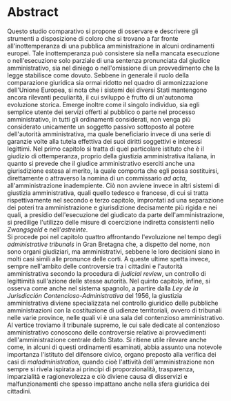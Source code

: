 # Abstract 

Questo studio comparativo si propone di osservare e descrivere gli strumenti a disposizione di coloro che si trovano a far fronte all'inottemperanza di una pubblica amministrazione in alcuni ordinamenti europei. Tale inottemperanza può consistere sia nella mancata esecuzione o nell'esecuzione solo parziale di una sentenza pronunciata dal giudice amministrativo, sia nel diniego o nell'omissione di un provvedimento che la legge stabilisce come dovuto. Sebbene in generale il ruolo della comparazione giuridica sia ormai ridotto nel quadro di armonizzazione dell'Unione Europea, si nota che i sistemi dei diversi Stati mantengono ancora rilevanti peculiarità, il cui sviluppo è frutto di un'autonoma evoluzione storica. Emerge inoltre come il singolo individuo, sia egli semplice utente dei servizi offerti al pubblico o parte nel processo amministrativo, in tutti gli ordinamenti considerati, non venga più considerato unicamente un soggetto passivo sottoposto al potere dell'autorità amministrativa, ma quale beneficiario invece di una serie di garanzie volte alla tutela effettiva dei suoi diritti soggettivi e interessi legittimi.
Nel primo capitolo si tratta di quel particolare istituto che è il giudizio di ottemperanza, proprio della giustizia amministrativa italiana, in quanto si prevede che il giudice amministrativo eserciti anche una giurisdizione estesa al merito, la quale comporta che egli possa sostituirsi, direttamente o attraverso la nomina di un commissario _ad acta_, all'amministrazione inadempiente.  Ciò non avviene invece in altri sistemi di giustizia amministrativa, quali quello tedesco e francese, di cui si tratta rispettivamente nel secondo e terzo capitolo, improntati ad una separazione dei poteri tra amministrazione e giurisdizione decisamente più rigida e nei quali, a presidio dell'esecuzione del giudicato da parte dell'amministrazione, si predilige l'utilizzo delle misure di coercizione indiretta consistenti nello _Zwangsgeld_ e nell'_astreinte_.  
Si procede poi nel capitolo quattro affrontando l'evoluzione nel tempo degli _administrative tribunals_ in Gran Bretagna che, a dispetto del nome, non sono organi giudiziari, ma amministrativi, sebbene le loro decisioni siano in molti casi simili alle pronunce delle corti. A queste ultime spetta invece, sempre nell'ambito delle controversie tra i cittadini e l'autorità amministrativa secondo la procedura di _judicial review_, un controllo di legittimità sull'azione delle stesse autorità. 
Nel quinto capitolo, infine, si osserva come anche nel sistema spagnolo, a partire dalla _Ley de la Jurisdicción Contencioso-Administrativa_ del 1956, la giustizia amministrativa diviene specializzata nel controllo giuridico delle pubbliche amministrazioni con la costituzione di udienze territoriali, ovvero di tribunali nelle varie province, nelle quali vi è una sala del contenzioso amministrativo. Al vertice troviamo il tribunale supremo, le cui sale dedicate al contenzioso amministrativo conoscono delle controversie relative ai provvedimenti dell'amministrazione centrale dello Stato.
Si ritiene utile rilevare anche come, in alcuni di questi ordinamenti esaminati, abbia assunto una notevole importanza l'istituto del difensore civico, organo preposto alla verifica dei casi di _maladministration_, quando cioè l'attività dell'amministrazione non sempre si rivela ispirata ai principi di proporzionalità, trasparenza, imparzialità e ragionevolezza e ciò diviene causa di disservizi e malfunzionamenti che spesso impattano anche nella sfera giuridica dei cittadini. 
